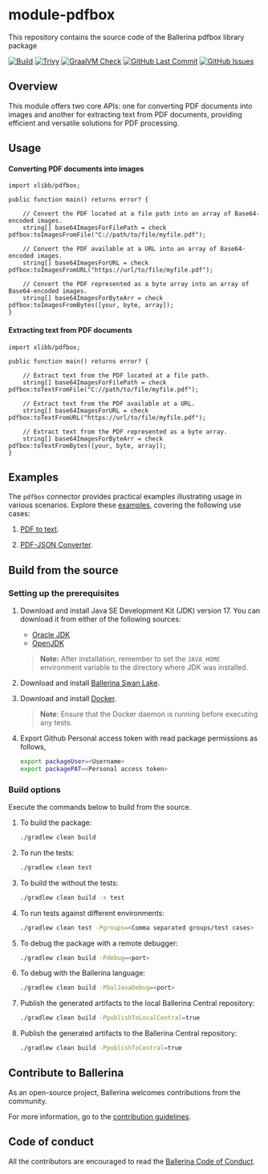 # module-pdfbox
This repository contains the source code of the Ballerina pdfbox library package

[![Build](https://github.com/xlibb/module-pdfbox/actions/workflows/ci.yml/badge.svg)](https://github.com/xlibb/module-pdfbox/actions/workflows/ci.yml)
[![Trivy](https://github.com/xlibb/module-pdfbox/actions/workflows/trivy-scan.yml/badge.svg)](https://github.com/xlibb/module-pdfbox/actions/workflows/trivy-scan.yml)
[![GraalVM Check](https://github.com/xlibb/module-pdfbox/actions/workflows/build-with-bal-test-graalvm.yml/badge.svg)](https://github.com/xlibb/module-pdfbox/actions/workflows/build-with-bal-test-graalvm.yml)
[![GitHub Last Commit](https://img.shields.io/github/last-commit/xlibb/module-pdfbox.svg)](https://github.com/xlibb/module-pdfbox/commits/main)
[![GitHub Issues](https://img.shields.io/github/issues/ballerina-platform/ballerina-library/module/pdfbox.svg?label=Open%20Issues)](https://github.com/ballerina-platform/ballerina-library/labels/module%pdfbox)

## Overview

This module offers two core APIs: one for converting PDF documents into images and another for extracting text from PDF documents, providing efficient and versatile solutions for PDF processing.

## Usage

#### Converting PDF documents into images

```
import xlibb/pdfbox;

public function main() returns error? {

    // Convert the PDF located at a file path into an array of Base64-encoded images.
    string[] base64ImagesForFilePath = check pdfbox:toImagesFromFile("C://path/to/file/myfile.pdf");

    // Convert the PDF available at a URL into an array of Base64-encoded images.
    string[] base64ImagesForURL = check pdfbox:toImagesFromURL("https://url/to/file/myfile.pdf");

    // Convert the PDF represented as a byte array into an array of Base64-encoded images.
    string[] base64ImagesForByteArr = check pdfbox:toImagesFromBytes([your, byte, array]);
}
```

#### Extracting text from PDF documents

```
import xlibb/pdfbox;

public function main() returns error? {

    // Extract text from the PDF located at a file path.
    string[] base64ImagesForFilePath = check pdfbox:toTextFromFile("C://path/to/file/myfile.pdf");

    // Extract text from the PDF available at a URL.
    string[] base64ImagesForURL = check pdfbox:toTextFromURL("https://url/to/file/myfile.pdf");

    // Extract text from the PDF represented as a byte array.
    string[] base64ImagesForByteArr = check pdfbox:toTextFromBytes([your, byte, array]);
}
```

## Examples

The `pdfbox` connector provides practical examples illustrating usage in various scenarios. Explore these [examples](https://github.com/xlibb/module-pdfbox/tree/main/examples/), covering the following use cases:

1. [PDF to text](https://github.com/xlibb/module-pdfbox/tree/main/examples/pdf_to_text).

2. [PDF-JSON Converter](https://github.com/xlibb/module-pdfbox/tree/main/examples/pdf_json_converter). 

## Build from the source

### Setting up the prerequisites

1. Download and install Java SE Development Kit (JDK) version 17. You can download it from either of the following sources:

    * [Oracle JDK](https://www.oracle.com/java/technologies/downloads/)
    * [OpenJDK](https://adoptium.net/)

   > **Note:** After installation, remember to set the `JAVA_HOME` environment variable to the directory where JDK was installed.
2. Download and install [Ballerina Swan Lake](https://ballerina.io/).

3. Download and install [Docker](https://www.docker.com/get-started).

   > **Note**: Ensure that the Docker daemon is running before executing any tests.
4. Export Github Personal access token with read package permissions as follows,

    ```bash
    export packageUser=<Username>
    export packagePAT=<Personal access token>
    ```

### Build options

Execute the commands below to build from the source.

1. To build the package:

   ```bash
   ./gradlew clean build
   ```

2. To run the tests:

   ```bash
   ./gradlew clean test
   ```

3. To build the without the tests:

   ```bash
   ./gradlew clean build -x test
   ```

4. To run tests against different environments:

   ```bash
   ./gradlew clean test -Pgroups=<Comma separated groups/test cases>
   ```

5. To debug the package with a remote debugger:

   ```bash
   ./gradlew clean build -Pdebug=<port>
   ```

6. To debug with the Ballerina language:

   ```bash
   ./gradlew clean build -PbalJavaDebug=<port>
   ```

7. Publish the generated artifacts to the local Ballerina Central repository:

    ```bash
    ./gradlew clean build -PpublishToLocalCentral=true
    ```

8. Publish the generated artifacts to the Ballerina Central repository:

   ```bash
   ./gradlew clean build -PpublishToCentral=true
   ```

## Contribute to Ballerina

As an open-source project, Ballerina welcomes contributions from the community.

For more information, go to the [contribution guidelines](https://github.com/ballerina-platform/ballerina-lang/blob/master/CONTRIBUTING.md).

## Code of conduct

All the contributors are encouraged to read the [Ballerina Code of Conduct](https://ballerina.io/code-of-conduct).
